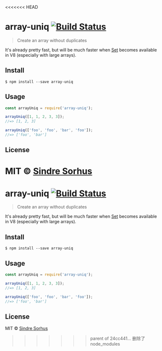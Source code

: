 <<<<<<< HEAD
# array-uniq [![Build Status](https://travis-ci.org/sindresorhus/array-uniq.svg?branch=master)](https://travis-ci.org/sindresorhus/array-uniq)

> Create an array without duplicates

It's already pretty fast, but will be much faster when [Set](https://developer.mozilla.org/en-US/docs/Web/JavaScript/Reference/Global_Objects/Set) becomes available in V8 (especially with large arrays).


## Install

```
$ npm install --save array-uniq
```


## Usage

```js
const arrayUniq = require('array-uniq');

arrayUniq([1, 1, 2, 3, 3]);
//=> [1, 2, 3]

arrayUniq(['foo', 'foo', 'bar', 'foo']);
//=> ['foo', 'bar']
```


## License

MIT © [Sindre Sorhus](https://sindresorhus.com)
=======
# array-uniq [![Build Status](https://travis-ci.org/sindresorhus/array-uniq.svg?branch=master)](https://travis-ci.org/sindresorhus/array-uniq)

> Create an array without duplicates

It's already pretty fast, but will be much faster when [Set](https://developer.mozilla.org/en-US/docs/Web/JavaScript/Reference/Global_Objects/Set) becomes available in V8 (especially with large arrays).


## Install

```
$ npm install --save array-uniq
```


## Usage

```js
const arrayUniq = require('array-uniq');

arrayUniq([1, 1, 2, 3, 3]);
//=> [1, 2, 3]

arrayUniq(['foo', 'foo', 'bar', 'foo']);
//=> ['foo', 'bar']
```


## License

MIT © [Sindre Sorhus](https://sindresorhus.com)
>>>>>>> parent of 24cc441... 删除了node_modules
